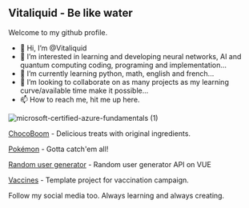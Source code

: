 ## Vitaliquid - Be like water

Welcome to my github profile. 

- 👋 Hi, I’m @Vitaliquid
- 👀 I’m interested in learning and developing neural networks, AI and quantum computing coding, programing and implementation...
- 🌱 I’m currently learning python, math, english and french...
- 💞️ I’m looking to collaborate on as many projects as my learning curve/available time make it possible...
- 📫 How to reach me, hit me up here.

![microsoft-certified-azure-fundamentals (1)](https://user-images.githubusercontent.com/97406127/181679626-f6e7cce4-146d-4d87-94e2-8b0e5c7821f9.png)

[ChocoBoom](https://vitaliquid.github.io/ChocoBoom) - Delicious treats with original ingredients.

[Pokémon](https://vitaliquid.github.io/pokedex) - Gotta catch'em all!

[Random user generator](https://vitaliquid.github.io/vue) - Random user generator API on VUE
 
[Vaccines](https://vitaliquid.github.io/Vacunacion/) - Template project for vaccination campaign.

Follow my social media too. Always learning and always creating.

